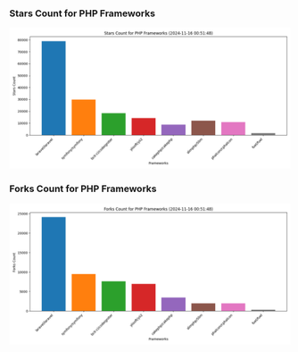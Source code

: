 ### Stars Count for PHP Frameworks

![Stars Chart](./archive/charts/20241116005148_stars_count.png)

### Forks Count for PHP Frameworks

![Forks Chart](./archive/charts/20241116005148_forks_count.png)

